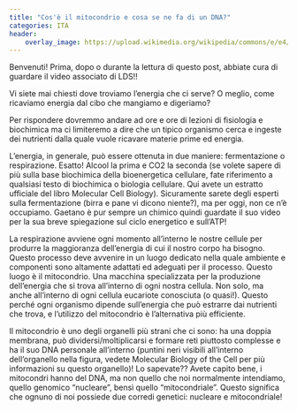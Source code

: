 ```yaml
---
title: "Cos'è il mitocondrio e cosa se ne fa di un DNA?"
categories: ITA
header:
    overlay_image: https://upload.wikimedia.org/wikipedia/commons/e/e4/Mitochondria%2C_mammalian_lung_-_TEM_%282%29.jpg 
---
```


Benvenuti! Prima, dopo o durante la lettura di questo post, abbiate cura di guardare il video associato di LDS!!

Vi siete mai chiesti dove troviamo l’energia che ci serve? O meglio, come ricaviamo energia dal cibo che mangiamo e digeriamo?

Per rispondere dovremmo andare ad ore e ore di lezioni di fisiologia e biochimica ma ci limiteremo a dire che un tipico organismo cerca e ingeste dei nutrienti dalla quale vuole ricavare materie prime ed energia.

L’energia, in generale, può essere ottenuta in due maniere: fermentazione o respirazione. Esatto! Alcool la prima e CO2 la seconda (se volete sapere di più sulla base biochimica della bioenergetica cellulare, fate riferimento a qualsiasi testo di biochimica o biologia cellulare. Qui avete un estratto ufficiale del libro Molecular Cell Biology). Sicuramente sarete degli esperti sulla fermentazione (birra e pane vi dicono niente?), ma per oggi, non ce n’è occupiamo. Gaetano è pur sempre un chimico quindi guardate il suo video per la sua breve spiegazione sul ciclo energetico e sull’ATP!

La respirazione avviene ogni momento all’interno le nostre cellule per produrre la maggioranza dell’energia di cui il nostro corpo ha bisogno. Questo processo deve avvenire in un luogo dedicato nella quale ambiente e componenti sono altamente adattati ed adeguati per il processo. Questo luogo è il mitocondrio. Una macchina specializzata per la produzione dell’energia che si trova all’interno di ogni nostra cellula. Non solo, ma anche all’interno di ogni cellula eucariote conosciuta (o quasi!). Questo perché ogni organismo dipende sull’energia che può estrarre dai nutrienti che trova, e l’utilizzo del mitocondrio è l’alternativa più efficiente.

Il mitocondrio è uno degli organelli più strani che ci sono: ha una doppia membrana, può dividersi/moltiplicarsi e formare reti piuttosto complesse e ha il suo DNA personale all’interno (puntini neri visibili all’interno dell’organello nella figura, vedete Molecular Biology of the Cell per più informazioni su questo organello)! Lo sapevate?? Avete capito bene, i mitocondri hanno del DNA, ma non quello che noi normalmente intendiamo, quello genomico “nucleare”, bensì quello “mitocondriale”. Questo significa che ognuno di noi possiede due corredi genetici: nucleare e mitocondriale!